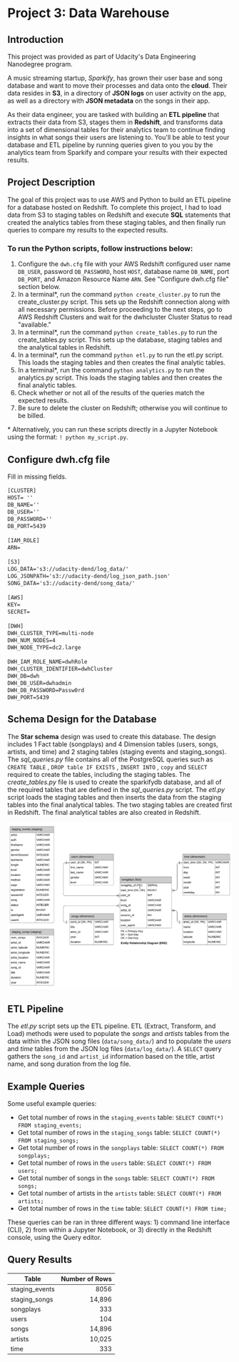 # Project 3: Data Warehouse

## Introduction

This project was provided as part of Udacity's Data Engineering Nanodegree program.

A music streaming startup, *Sparkify*, has grown their user base and song database and want to move their processes and data onto the __cloud__. Their data resides in __S3__, in a directory of __JSON logs__ on user activity on the app, as well as a directory with __JSON metadata__ on the songs in their app.

As their data engineer, you are tasked with building an __ETL pipeline__ that extracts their data from S3, stages them in __Redshift__, and transforms data into a set of dimensional tables for their analytics team to continue finding insights in what songs their users are listening to. You'll be able to test your database and ETL pipeline by running queries given to you you by the analytics team from Sparkify and compare your results with their expected results.

## Project Description

The goal of this project was to use AWS and Python to build an ETL pipeline for a database hosted on Redshift. To complete this project, I had to load data from S3 to staging tables on Redshift and execute __SQL__ statements that created the analytics tables from these staging tables, and then finally run queries to compare my results to the expected results.

### To run the Python scripts, follow instructions below:

1. Configure the `dwh.cfg` file with your AWS Redshift configured user name `DB_USER`, password `DB_PASSWORD`, host `HOST`, database name `DB_NAME`, port `DB_PORT`, and Amazon Resource Name `ARN`. See "Configure dwh.cfg file" section below.
1. In a terminal*, run the command `python create_cluster.py` to run the create_cluster.py script. This sets up the Redshift connection along with all necessary permissions. Before proceeding to the next steps, go to AWS Redshift Clusters and wait for the dwhcluster Cluster Status to read "available."
2. In a terminal*, run the command `python create_tables.py` to run the create_tables.py script. This sets up the database, staging tables and the analytical tables in Redshift.
2. In a terminal*, run the command `python etl.py` to run the etl.py script. This loads the staging tables and then creates the final analytic tables.
2. In a terminal*, run the command `python analytics.py` to run the analytics.py script. This loads the staging tables and then creates the final analytic tables.
3. Check whether or not all of the results of the queries match the expected results.
4. Be sure to delete the cluster on Redshift; otherwise you will continue to be billed.

&ast; Alternatively, you can run these scripts directly in a Jupyter Notebook using the format: `! python my_script.py`.

## Configure dwh.cfg file
Fill in missing fields.
```
[CLUSTER]
HOST= ''
DB_NAME=''
DB_USER=''
DB_PASSWORD=''
DB_PORT=5439

[IAM_ROLE]
ARN=

[S3]
LOG_DATA='s3://udacity-dend/log_data/'
LOG_JSONPATH='s3://udacity-dend/log_json_path.json'
SONG_DATA='s3://udacity-dend/song_data/'

[AWS]
KEY= 
SECRET= 

[DWH] 
DWH_CLUSTER_TYPE=multi-node
DWH_NUM_NODES=4
DWH_NODE_TYPE=dc2.large

DWH_IAM_ROLE_NAME=dwhRole
DWH_CLUSTER_IDENTIFIER=dwhCluster
DWH_DB=dwh
DWH_DB_USER=dwhadmin
DWH_DB_PASSWORD=Passw0rd
DWH_PORT=5439
```

## Schema Design for the Database

The __Star schema__ design was used to create this database. The design includes 1 Fact table (songplays) and 4 Dimension tables (users, songs, artists, and time) and 2 staging tables (staging events and staging_songs). The _sql_queries.py_ file contains all of the PostgreSQL queries such as `CREATE TABLE` , `DROP table IF EXISTS` , `INSERT INTO` , `copy` and `SELECT` required to create the tables, including the staging tables. The _create_tables.py_ file is used to create the sparkifydb database, and all of the required tables that are defined in the _sql_queries.py_ script. The _etl.py_ script loads the staging tables and then inserts the data from the staging tables into the final analytical tables. The two staging tables are created first in Redshift. The final analytical tables are also created in Redshift.

![](https://github.com/AmiriMc/Data_Engineering_Data_Warehouse/blob/master/StarSchema.png?raw=t)

## ETL Pipeline
The _etl.py_ script sets up the ETL pipeline. ETL (Extract, Transform, and Load) methods were used to populate the _songs_ and _artists_ tables from the data within the JSON song files (`data/song_data/`) and to populate the _users_ and _time_ tables from the JSON log files (`data/log_data/`). A `SELECT` query gathers the `song_id` and `artist_id` information based on the title, artist name, and song duration from the log file.

## Example Queries
Some useful example queries:
* Get total number of rows in the `staging_events` table: `SELECT COUNT(*) FROM staging_events;`
* Get total number of rows in the `staging_songs` table: `SELECT COUNT(*) FROM staging_songs;`
* Get total number of rows in the `songplays` table: `SELECT COUNT(*) FROM songplays;`
* Get total number of rows in the `users` table: `SELECT COUNT(*) FROM users;`
* Get total number of songs in the `songs` table: `SELECT COUNT(*) FROM songs;`
* Get total number of artists in the `artists` table: `SELECT COUNT(*) FROM artists;`
* Get total number of rows in the `time` table: `SELECT COUNT(*) FROM time;`

These queries can be ran in three different ways: 1) command line interface (CLI), 2) from within a Jupyter Notebook, or 3) directly in the Redshift console, using the Query editor.

## Query Results

| Table            | Number of Rows |
|---               | --:            |
| staging_events   | 8056           |
| staging_songs    | 14,896         |
| songplays        | 333            |
| users            | 104            |
| songs            | 14,896         |
| artists          | 10,025         |
| time             | 333            |